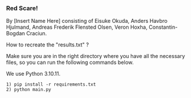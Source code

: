 ### Red Scare!

By [Insert Name Here] consisting of Eisuke Okuda, Anders Havbro Hjulmand, Andreas Frederik Flensted Olsen, Veron Hoxha, Constantin-Bogdan Craciun.

How to recreate the "results.txt" ? 

Make sure you are in the right directory where you have all the necessary files, so you can run the following commands below.

We use Python 3.10.11. 
    
    1) pip install -r requirements.txt
    2) python main.py